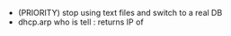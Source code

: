 - (PRIORITY) stop using text files and switch to a real DB
- dhcp.arp who is <user> tell <ip>: returns IP of <user>

